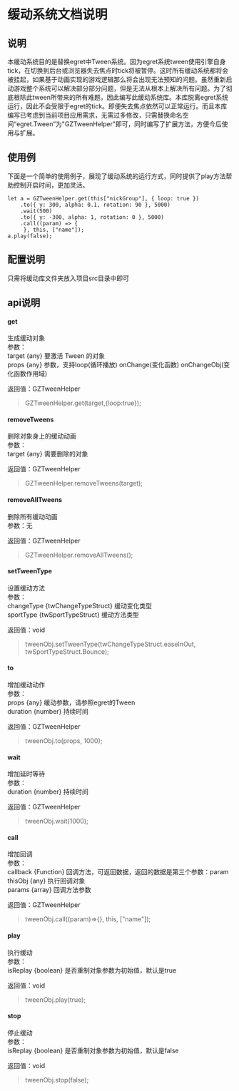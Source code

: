 # 缓动系统文档说明
## 说明
本缓动系统目的是替换egret中Tween系统。因为egret系统tween使用引擎自身tick，在切换到后台或浏览器失去焦点时tick将被暂停。这时所有缓动系统都将会被挂起，如果基于动画实现的游戏逻辑那么将会出现无法预知的问题。虽然重新启动游戏整个系统可以解决部分部分问题，但是无法从根本上解决所有问题。为了彻底根除此tween所带来的所有难题，因此编写此缓动系统库。本库脱离egret系统运行，因此不会受限于egret的tick。即便失去焦点依然可以正常运行。而且本库编写已考虑到当前项目应用需求，无需过多修改，只需替换命名空间“egret.Tween”为"GZTweenHelper"即可，同时编写了扩展方法，方便今后使用与扩展。

## 使用例
下面是一个简单的使用例子，展现了缓动系统的运行方式，同时提供了play方法帮助控制开启时间，更加灵活。

```
let a = GZTweenHelper.get(this["nickGroup"], { loop: true })
    .to({ y: 300, alpha: 0.1, rotation: 90 }, 5000)
    .wait(500)
    .to({ y: -300, alpha: 1, rotation: 0 }, 5000)
    .call((param) => {
     }, this, ["name"]);
a.play(false);
```

## 配置说明
只需将缓动库文件夹放入项目src目录中即可

## api说明

#### get

生成缓动对象  
参数：  
target {any} 要激活 Tween 的对象  
props {any} 参数，支持loop(循环播放) onChange(变化函数) onChangeObj(变化函数作用域)  

返回值：GZTweenHelper

> GZTweenHelper.get(target,{loop:true});  

#### removeTweens

删除对象身上的缓动动画  
参数：  
target {any} 需要删除的对象    

返回值：GZTweenHelper

> GZTweenHelper.removeTweens(target); 

#### removeAllTweens

删除所有缓动动画  
参数：无   

返回值：GZTweenHelper

> GZTweenHelper.removeAllTweens(); 

#### setTweenType

设置缓动方法  
参数：  
changeType {twChangeTypeStruct} 缓动变化类型  
sportType {twSportTypeStruct} 缓动方法类型  

返回值：void

> tweenObj.setTweenType(twChangeTypeStruct.easeInOut, twSportTypeStruct.Bounce); 

#### to

增加缓动动作  
参数：  
props {any} 缓动参数，请参照egret的Tween  
duration {number} 持续时间  

返回值：GZTweenHelper

> tweenObj.to(props, 1000);

#### wait

增加延时等待  
参数：   
duration {number} 持续时间  

返回值：GZTweenHelper

> tweenObj.wait(1000);

#### call

增加回调  
参数：   
callback {Function} 回调方法，可返回数据，返回的数据是第三个参数：param  
thisObj {any} 执行回调对象  
params {array} 回调方法参数  

返回值：GZTweenHelper

> tweenObj.call((param)=>{}, this, ["name"]);

#### play

执行缓动  
参数：   
isReplay {boolean} 是否重制对象参数为初始值，默认是true   

返回值：void

> tweenObj.play(true);

#### stop

停止缓动  
参数：   
isReplay {boolean} 是否重制对象参数为初始值，默认是false   

返回值：void

> tweenObj.stop(false);
